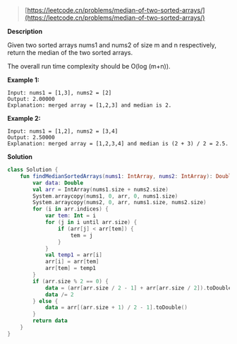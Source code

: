 > [https://leetcode.cn/problems/median-of-two-sorted-arrays/](https://leetcode.cn/problems/median-of-two-sorted-arrays/)

**Description**

Given two sorted arrays nums1 and nums2 of size m and n respectively, return the median of the two sorted arrays.

The overall run time complexity should be O(log (m+n)).

**Example 1:**
```text
Input: nums1 = [1,3], nums2 = [2]
Output: 2.00000
Explanation: merged array = [1,2,3] and median is 2.
```
**Example 2:**
```text
Input: nums1 = [1,2], nums2 = [3,4]
Output: 2.50000
Explanation: merged array = [1,2,3,4] and median is (2 + 3) / 2 = 2.5.
```

**Solution**
```kotlin
class Solution {
    fun findMedianSortedArrays(nums1: IntArray, nums2: IntArray): Double {
        var data: Double
        val arr = IntArray(nums1.size + nums2.size)
        System.arraycopy(nums1, 0, arr, 0, nums1.size)
        System.arraycopy(nums2, 0, arr, nums1.size, nums2.size)
        for (i in arr.indices) {
            var tem: Int = i
            for (j in i until arr.size) {
                if (arr[j] < arr[tem]) {
                    tem = j
                }
            }
            val temp1 = arr[i]
            arr[i] = arr[tem]
            arr[tem] = temp1
        }
        if (arr.size % 2 == 0) {
            data = (arr[arr.size / 2 - 1] + arr[arr.size / 2]).toDouble()
            data /= 2
        } else {
            data = arr[(arr.size + 1) / 2 - 1].toDouble()
        }
        return data
    }
}
```